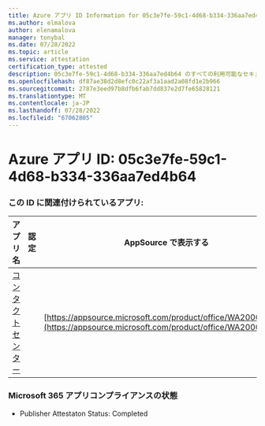 ```yaml
---
title: Azure アプリ ID Information for 05c3e7fe-59c1-4d68-b334-336aa7ed4b64
ms.author: elmalova
author: elenamalova
manager: tonybal
ms.date: 07/28/2022
ms.topic: article
ms.service: attestation
certification_type: attested
description: 05c3e7fe-59c1-4d68-b334-336aa7ed4b64 のすべての利用可能なセキュリティとコンプライアンス情報。
ms.openlocfilehash: df87ae38d2d8efc0c22af3a1aad2a08fd1e2b966
ms.sourcegitcommit: 2787e3eed97b8dfb6fab7dd837e2d7fe65828121
ms.translationtype: MT
ms.contentlocale: ja-JP
ms.lasthandoff: 07/28/2022
ms.locfileid: "67062805"
---
```

# <a name="azure-app-id-05c3e7fe-59c1-4d68-b334-336aa7ed4b64"></a>Azure アプリ ID: 05c3e7fe-59c1-4d68-b334-336aa7ed4b64


### <a name="apps-associated-with-this-id"></a>この ID に関連付けられているアプリ:
| **アプリ名** | **認定** | **AppSource で表示する** |
|--------------|---------------|-----------------------|
| [コンタクト センター](../forward/WA200001428.md) |  | [https://appsource.microsoft.com/product/office/WA200001428](https://appsource.microsoft.com/product/office/WA200001428) |

### <a name="microsoft-365-app-compliance-status"></a>Microsoft 365 アプリコンプライアンスの状態
- Publisher Attestaton Status: Completed
